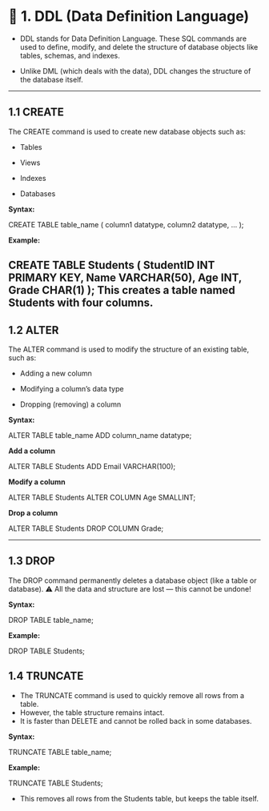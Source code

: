 # **📘 1. DDL (Data Definition Language)**
- DDL stands for Data Definition Language. These SQL commands are used to define, modify, and delete the structure of database objects like tables, schemas, and indexes.

- Unlike DML (which deals with the data), DDL changes the structure of the database itself.
---
## **1.1 CREATE**
The CREATE command is used to create new database objects such as:

- Tables

- Views

- Indexes

- Databases

**Syntax:**

CREATE TABLE table_name (
    column1 datatype,
    column2 datatype,
    ...
);

**Example:**

CREATE TABLE Students (
    StudentID INT PRIMARY KEY,
    Name VARCHAR(50),
    Age INT,
    Grade CHAR(1)
);
This creates a table named **Students** with four columns.
---
## **1.2 ALTER**
The ALTER command is used to modify the structure of an existing table, such as:

- Adding a new column

- Modifying a column’s data type

- Dropping (removing) a column

**Syntax:**

ALTER TABLE table_name
ADD column_name datatype;

**Add a column**

ALTER TABLE Students
ADD Email VARCHAR(100);

**Modify a column**

ALTER TABLE Students
ALTER COLUMN Age SMALLINT;

**Drop a column**

ALTER TABLE Students
DROP COLUMN Grade;

---
## **1.3 DROP**
The DROP command permanently deletes a database object (like a table or database).
⚠️ All the data and structure are lost — this cannot be undone!

**Syntax:**

DROP TABLE table_name;

**Example:**

DROP TABLE Students;

## **1.4 TRUNCATE**
- The TRUNCATE command is used to quickly remove all rows from a table.
- However, the table structure remains intact.
- It is faster than DELETE and cannot be rolled back in some databases.

**Syntax:**

TRUNCATE TABLE table_name;

**Example:**

TRUNCATE TABLE Students;
- This removes all rows from the Students table, but keeps the table itself.
